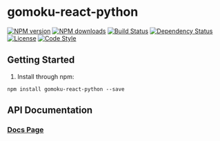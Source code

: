 # gomoku-react-python

[![NPM version][npm-image]][npm-url]
[![NPM downloads][npm-downloads-image]][npm-url]
[![Build Status][travis-image]][travis-url]
[![Dependency Status][daviddm-image]][daviddm-url]
[![License][license-image]][license-url]
[![Code Style][code-style-image]][code-style-url]

## Getting Started

1. Install through npm:

  `npm install gomoku-react-python --save`

## API Documentation

### [Docs Page](http://garbo-a.github.com/gomoku-react-python)


[npm-image]: https://img.shields.io/npm/v/gomoku-react-python.svg?style=flat-square
[npm-url]: https://npmjs.org/package/gomoku-react-python
[npm-downloads-image]: https://img.shields.io/npm/dm/gomoku-react-python.svg?style=flat-square
[travis-image]: https://img.shields.io/travis/garbo-a/gomoku-react-python/master.svg?style=flat-square
[travis-url]: https://travis-ci.org/garbo-a/gomoku-react-python
[daviddm-image]: https://img.shields.io/david/garbo-a/gomoku-react-python.svg?style=flat-square
[daviddm-url]: https://david-dm.org/garbo-a/gomoku-react-python
[license-image]: https://img.shields.io/npm/l/gomoku-react-python.svg?style=flat-square
[license-url]: https://github.com/garbo-a/gomoku-react-python/blob/master/LICENSE
[code-style-image]: https://img.shields.io/badge/code%20style-standard-brightgreen.svg?style=flat-square
[code-style-url]: http://standardjs.com/
